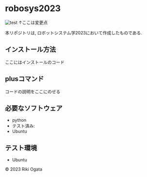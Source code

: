 # robosys2023
![test](https://github.com/ryuichiueda/robosys2022/actions/workflows/test.yml/badge.svg)
↑ここは変更点

本リポジトリは, ロボットシステム学2023において作成したものである.

## インストール方法
ここにはインストールのコード

## plusコマンド
コードの説明をここにのせる

## 必要なソフトウェア
* python
 * テスト済み:
* Ubuntu

## テスト環境
* Ubuntu

© 2023 Riki Ogata
